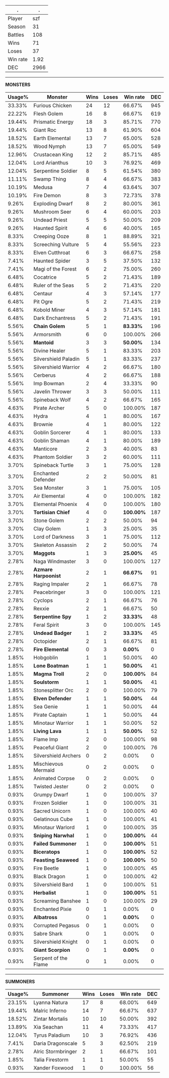.|.
|-|-
Player|szf
Season|31
Battles|108
Wins|71
Loses|37
Win rate|1.92
DEC|2966

---
**MONSTERS**

Usage%|Monster|Wins|Loses|Win rate|DEC|
-|-|-|-|-|-|
33.33%|Furious Chicken|24|12|66.67%|945|
22.22%|Flesh Golem|16|8|66.67%|619|
19.44%|Prismatic Energy|18|3|85.71%|770|
19.44%|Giant Roc|13|8|61.90%|604|
18.52%|Earth Elemental|13|7|65.00%|528|
18.52%|Wood Nymph|13|7|65.00%|549|
12.96%|Crustacean King|12|2|85.71%|485|
12.04%|Lord Arianthus|10|3|76.92%|469|
12.04%|Serpentine Soldier|8|5|61.54%|380|
11.11%|Swamp Thing|8|4|66.67%|383|
10.19%|Medusa|7|4|63.64%|307|
10.19%|Fire Demon|8|3|72.73%|378|
9.26%|Exploding Dwarf|8|2|80.00%|361|
9.26%|Mushroom Seer|6|4|60.00%|203|
9.26%|Undead Priest|5|5|50.00%|209|
9.26%|Haunted Spirit|4|6|40.00%|165|
8.33%|Creeping Ooze|8|1|88.89%|321|
8.33%|Screeching Vulture|5|4|55.56%|223|
8.33%|Elven Cutthroat|6|3|66.67%|258|
7.41%|Haunted Spider|3|5|37.50%|132|
7.41%|Magi of the Forest|6|2|75.00%|260|
6.48%|Cocatrice|5|2|71.43%|189|
6.48%|Ruler of the Seas|5|2|71.43%|220|
6.48%|Centaur|4|3|57.14%|177|
6.48%|Pit Ogre|5|2|71.43%|219|
6.48%|Kobold Miner|4|3|57.14%|181|
6.48%|Dark Enchantress|5|2|71.43%|191|
5.56%|**Chain Golem**|5|1|**83.33%**|196|
5.56%|Armorsmith|6|0|100.00%|266|
5.56%|**Mantoid**|3|3|**50.00%**|134|
5.56%|Divine Healer|5|1|83.33%|203|
5.56%|Silvershield Paladin|5|1|83.33%|237|
5.56%|Silvershield Warrior|4|2|66.67%|180|
5.56%|Cerberus|4|2|66.67%|188|
5.56%|Imp Bowman|2|4|33.33%|90|
5.56%|Javelin Thrower|3|3|50.00%|111|
5.56%|Spineback Wolf|4|2|66.67%|165|
4.63%|Pirate Archer|5|0|100.00%|187|
4.63%|Hydra|4|1|80.00%|167|
4.63%|Brownie|4|1|80.00%|122|
4.63%|Goblin Sorcerer|4|1|80.00%|133|
4.63%|Goblin Shaman|4|1|80.00%|189|
4.63%|Manticore|2|3|40.00%|83|
4.63%|Phantom Soldier|3|2|60.00%|111|
3.70%|Spineback Turtle|3|1|75.00%|128|
3.70%|Enchanted Defender|2|2|50.00%|81|
3.70%|Sea Monster|3|1|75.00%|105|
3.70%|Air Elemental|4|0|100.00%|182|
3.70%|Elemental Phoenix|4|0|100.00%|180|
3.70%|**Tortisian Chief**|4|0|**100.00%**|187|
3.70%|Stone Golem|2|2|50.00%|94|
3.70%|Clay Golem|1|3|25.00%|35|
3.70%|Lord of Darkness|3|1|75.00%|112|
3.70%|Skeleton Assassin|2|2|50.00%|74|
3.70%|**Maggots**|1|3|**25.00%**|45|
2.78%|Naga Windmaster|3|0|100.00%|127|
2.78%|**Azmare Harpoonist**|2|1|**66.67%**|91|
2.78%|Raging Impaler|2|1|66.67%|78|
2.78%|Peacebringer|3|0|100.00%|121|
2.78%|Cyclops|2|1|66.67%|76|
2.78%|Rexxie|2|1|66.67%|50|
2.78%|**Serpentine Spy**|1|2|**33.33%**|48|
2.78%|Feral Spirit|3|0|100.00%|145|
2.78%|**Undead Badger**|1|2|**33.33%**|45|
2.78%|Octopider|2|1|66.67%|81|
2.78%|**Fire Elemental**|0|3|**0.00%**|0|
1.85%|Hobgoblin|1|1|50.00%|40|
1.85%|**Lone Boatman**|1|1|**50.00%**|41|
1.85%|**Magma Troll**|2|0|**100.00%**|84|
1.85%|**Soulstorm**|1|1|**50.00%**|41|
1.85%|Stonesplitter Orc|2|0|100.00%|79|
1.85%|**Elven Defender**|1|1|**50.00%**|44|
1.85%|Sea Genie|1|1|50.00%|44|
1.85%|Pirate Captain|1|1|50.00%|44|
1.85%|Minotaur Warrior|1|1|50.00%|52|
1.85%|**Living Lava**|1|1|**50.00%**|52|
1.85%|Flame Imp|2|0|100.00%|98|
1.85%|Peaceful Giant|2|0|100.00%|76|
1.85%|Silvershield Archers|0|2|0.00%|0|
1.85%|Mischievous Mermaid|0|2|0.00%|0|
1.85%|Animated Corpse|0|2|0.00%|0|
1.85%|Twisted Jester|0|2|0.00%|0|
0.93%|Grumpy Dwarf|1|0|100.00%|37|
0.93%|Frozen Soldier|1|0|100.00%|31|
0.93%|Sacred Unicorn|1|0|100.00%|40|
0.93%|Gelatinous Cube|1|0|100.00%|41|
0.93%|Minotaur Warlord|1|0|100.00%|35|
0.93%|**Sniping Narwhal**|1|0|**100.00%**|44|
0.93%|**Failed Summoner**|1|0|**100.00%**|51|
0.93%|**Biceratops**|1|0|**100.00%**|52|
0.93%|**Feasting Seaweed**|1|0|**100.00%**|50|
0.93%|Fire Beetle|1|0|100.00%|45|
0.93%|Black Dragon|1|0|100.00%|42|
0.93%|Silvershield Bard|1|0|100.00%|51|
0.93%|**Herbalist**|1|0|**100.00%**|51|
0.93%|Screaming Banshee|1|0|100.00%|29|
0.93%|Enchanted Pixie|0|1|0.00%|0|
0.93%|**Albatross**|0|1|**0.00%**|0|
0.93%|Corrupted Pegasus|0|1|0.00%|0|
0.93%|Sabre Shark|0|1|0.00%|0|
0.93%|Silvershield Knight|0|1|0.00%|0|
0.93%|**Giant Scorpion**|0|1|**0.00%**|0|
0.93%|Serpent of the Flame|0|1|0.00%|0|

---
**SUMMONERS**

Usage%|Summoner|Wins|Loses|Win rate|DEC|
-|-|-|-|-|-|
23.15%|Lyanna Natura|17|8|68.00%|649|
19.44%|Malric Inferno|14|7|66.67%|637|
18.52%|Zintar Mortalis|10|10|50.00%|392|
13.89%|Xia Seachan|11|4|73.33%|417|
12.04%|Tyrus Paladium|10|3|76.92%|436|
7.41%|Daria Dragonscale|5|3|62.50%|219|
2.78%|Alric Stormbringer|2|1|66.67%|101|
1.85%|Talia Firestorm|1|1|50.00%|55|
0.93%|Xander Foxwood|1|0|100.00%|56|
